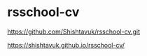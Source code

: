 # rsschool-cv
https://github.com/Shishtavuk/rsschool-cv.git   

https://shishtavuk.github.io/rsschool-cv/
